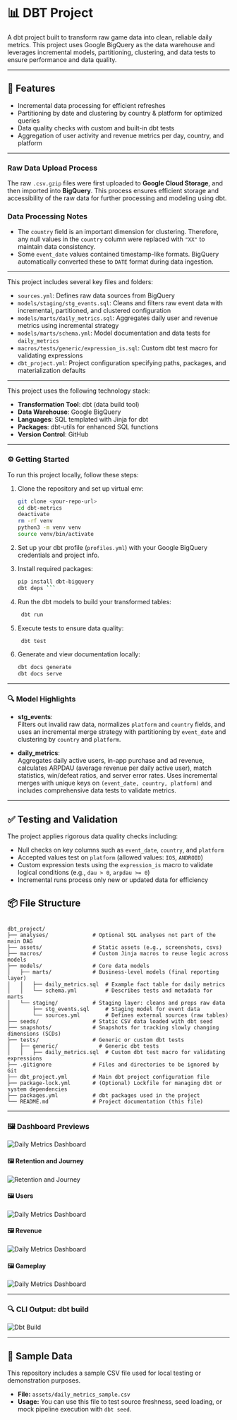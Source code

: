# 📊 DBT Project

A dbt project built to transform raw game data into clean, reliable daily metrics. This project uses Google BigQuery as the data warehouse and leverages incremental models, partitioning, clustering, and data tests to ensure performance and data quality.

---

## 🚀 Features

- Incremental data processing for efficient refreshes  
- Partitioning by date and clustering by country & platform for optimized queries  
- Data quality checks with custom and built-in dbt tests  
- Aggregation of user activity and revenue metrics per day, country, and platform
  
---

### Raw Data Upload Process

The raw `.csv.gzip` files were first uploaded to **Google Cloud Storage**, and then imported into **BigQuery**. This process ensures efficient storage and accessibility of the raw data for further processing and modeling using dbt.

### Data Processing Notes

- The `country` field is an important dimension for clustering. Therefore, any null values in the `country` column were replaced with `"XX"` to maintain data consistency.
- Some `event_date` values contained timestamp-like formats. BigQuery automatically converted these to `DATE` format during data ingestion.

---
This project includes several key files and folders:

- `sources.yml`: Defines raw data sources from BigQuery  
- `models/staging/stg_events.sql`: Cleans and filters raw event data with incremental, partitioned, and clustered configuration  
- `models/marts/daily_metrics.sql`: Aggregates daily user and revenue metrics using incremental strategy  
- `models/marts/schema.yml`: Model documentation and data tests for `daily_metrics`  
- `macros/tests/generic/expression_is.sql`: Custom dbt test macro for validating expressions  
- `dbt_project.yml`: Project configuration specifying paths, packages, and materialization defaults  

---

This project uses the following technology stack:

- **Transformation Tool**: dbt (data build tool)  
- **Data Warehouse**: Google BigQuery  
- **Languages**: SQL templated with Jinja for dbt  
- **Packages**: dbt-utils for enhanced SQL functions  
- **Version Control**: GitHub  

---

### ⚙️ Getting Started

To run this project locally, follow these steps:

1. Clone the repository and set up virtual env:  
   ```bash
   git clone <your-repo-url>  
   cd dbt-metrics
   deactivate                                              
   rm -rf venv             
   python3 -m venv venv
   source venv/bin/activate
   ```
   
2. Set up your dbt profile (`profiles.yml`) with your Google BigQuery credentials and project info.

3. Install required packages:  
   ```bash
   pip install dbt-bigquery
   dbt deps ```

5. Run the dbt models to build your transformed tables:  
   ``` bash
    dbt run

7. Execute tests to ensure data quality:  
   ```bash
    dbt test

8. Generate and view documentation locally:  
   ```bash
   dbt docs generate  
   dbt docs serve

---

### 🔍 Model Highlights

- **stg_events**:  
  Filters out invalid raw data, normalizes `platform` and `country` fields, and uses an incremental merge strategy with partitioning by `event_date` and clustering by `country` and `platform`.

- **daily_metrics**:  
  Aggregates daily active users, in-app purchase and ad revenue, calculates ARPDAU (average revenue per daily active user), match statistics, win/defeat ratios, and server error rates. Uses incremental merges with unique keys on `(event_date, country, platform)` and includes comprehensive data tests to validate metrics.

---

## ✅ Testing and Validation

The project applies rigorous data quality checks including:

- Null checks on key columns such as `event_date`, `country`, and `platform`  
- Accepted values test on `platform` (allowed values: `IOS`, `ANDROID`)  
- Custom expression tests using the `expression_is` macro to validate logical conditions (e.g., `dau > 0`, `arpdau >= 0`)  
- Incremental runs process only new or updated data for efficiency  

## 📦 File Structure
```

dbt_project/
├── analyses/              # Optional SQL analyses not part of the main DAG
├── assets/                # Static assets (e.g., screenshots, csvs)
├── macros/                # Custom Jinja macros to reuse logic across models
├── models/                # Core data models
│   ├── marts/             # Business-level models (final reporting layer)
│   │   ├── daily_metrics.sql  # Example fact table for daily metrics
│   │   └── schema.yml         # Describes tests and metadata for marts
│   └── staging/           # Staging layer: cleans and preps raw data
│       ├── stg_events.sql     # Staging model for event data
│       └── sources.yml        # Defines external sources (raw tables)
├── seeds/                 # Static CSV data loaded with dbt seed
├── snapshots/             # Snapshots for tracking slowly changing dimensions (SCDs)
├── tests/                 # Generic or custom dbt tests
│   ├── generic/             # Generic dbt tests
│   │   ├── daily_metrics.sql  # Custom dbt test macro for validating expressions 
├── .gitignore             # Files and directories to be ignored by Git
├── dbt_project.yml        # Main dbt project configuration file
├── package-lock.yml       # (Optional) Lockfile for managing dbt or system dependencies
├── packages.yml           # dbt packages used in the project
└── README.md              # Project documentation (this file)

```
---
### 🖼️ Dashboard Previews

![Daily Metrics Dashboard](./assets/daily_metrics.png)

#### 🖼️ Retention and Journey

![Retention and Journey](./assets/retention_and_journey.png)

#### 🖼️ Users

![Daily Metrics Dashboard](./assets/users.png)

#### 🖼️ Revenue

![Daily Metrics Dashboard](./assets/revenue.png)

#### 🖼️ Gameplay

![Daily Metrics Dashboard](./assets/gameplay.png)



---

### 🔍 CLI Output: dbt build

![Dbt Build](./assets/dbt_build.png)

---

## 📄 Sample Data

This repository includes a sample CSV file used for local testing or demonstration purposes.

- **File:** `assets/daily_metrics_sample.csv`  
- **Usage:** You can use this file to test source freshness, seed loading, or mock pipeline execution with `dbt seed`.

